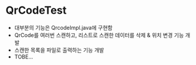 # QrCodeTest

- 대부분의 기능은 QrcodeImpl.java에 구현함  
- QrCode를 여러번 스캔하고, 리스트로 스캔한 데이터를 삭제 & 위치 변경 기능 개발
- 스캔한 목록을 파일로 출력하는 기능 개발  
- TOBE...
